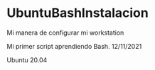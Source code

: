 # UbuntuBashInstalacion
Mi manera de configurar mi workstation

Mi primer script aprendiendo Bash. 12/11/2021


Ubuntu 20.04
